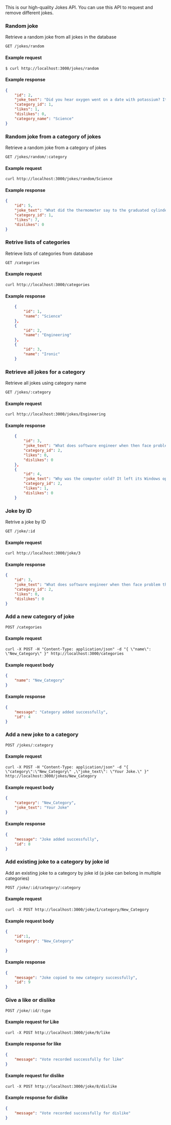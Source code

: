 This is our high-quality Jokes API. You can use this API to request
and remove different jokes.

### Random joke

Retrieve a random joke from all jokes in the database

```endpoint
GET /jokes/random
```

#### Example request

```curl
$ curl http://localhost:3000/jokes/random
```
#### Example response

```json
{
    "id": 2,
    "joke_text": "Did you hear oxygen went on a date with potassium? It went OK.",
    "category_id": 1,
    "likes": 1,
    "dislikes": 0,
    "category_name": "Science"
}
```

 ### Random joke from a category of jokes

Retrieve a random joke from a category of jokes

```endpoint
GET /jokes/random/:category
```

#### Example request

```curl
curl http://localhost:3000/jokes/random/Science
```

#### Example response

```json
{
    "id": 5,
    "joke_text": "What did the thermometer say to the graduated cylinder? You may have graduated, but I've got many degrees.",
    "category_id": 1,
    "likes": 7,
    "dislikes": 0
}
```

 ### Retrive lists of categories

Retrieve  lists of categories from database

```endpoint
GET /categories
```

#### Example request

```curl
curl http://localhost:3000/categories
```

#### Example response

```json
    {
        "id": 1,
        "name": "Science"
    },
    {
        "id": 2,
        "name": "Engineering"
    },
    {
        "id": 3,
        "name": "Ironic"
    }
```
### Retrieve all jokes for a category 

Retrieve all jokes using category name

```endpoint
GET /jokes/:category
```

#### Example request

```curl
curl http://localhost:3000/jokes/Engineering
```

#### Example response

```json
    {
        "id": 3,
        "joke_text": "What does software engineer when then face problem they push back and run again",
        "category_id": 2,
        "likes": 0,
        "dislikes": 0
    },
    {
        "id": 4,
        "joke_text": "Why was the computer cold? It left its Windows open.",
        "category_id": 2,
        "likes": 1,
        "dislikes": 0
    }
```

### Joke by ID

Retrive a joke by ID

```endpoint
GET /joke/:id
```

#### Example request

```curl
curl http://localhost:3000/joke/3
```

#### Example response

```json
{
    "id": 3,
    "joke_text": "What does software engineer when then face problem they push back and run again",
    "category_id": 2,
    "likes": 0,
    "dislikes": 0
}
```

### Add a new category of joke

 

```endpoint
POST /categories
```

#### Example request

```curl
curl -X POST -H "Content-Type: application/json" -d "{ \"name\": \"New_Category\" }" http://localhost:3000/categories
```

#### Example request body

```json
{
    "name": "New_Category"
}
```

#### Example response

```json
{
    "message": "Category added successfully",
    "id": 4
}
```

### Add a new joke to a category

```endpoint
POST /jokes/:category
```

#### Example request

```curl
curl -X POST -H "Content-Type: application/json" -d "{ \"category\":\"New_Category\" ,\"joke_text\": \"Your Joke.\" }" http://localhost:3000/jokes/New_Category
```

#### Example request body

```json
{
    "category": "New_Category",
    "joke_text": "Your Joke"
}
```

#### Example response

```json
{
    "message": "Joke added successfully",
    "id": 8
}
```

### Add existing joke to a category by joke id

Add an existing joke to a category by joke id (a joke can belong in multiple categories) 

```endpoint
POST /joke/:id/category/:category
```

#### Example request

```curl
curl -X POST http://localhost:3000/joke/1/category/New_Category
```
#### Example request body

```json
{
    "id":1,
    "category": "New_Category"
    
}
```


#### Example response

```json
{
    "message": "Joke copied to new category successfully",
    "id": 9
}
```

### Give a like or dislike


```endpoint
POST /joke/:id/:type
```

#### Example request for Like

```curl
curl -X POST http://localhost:3000/joke/9/like
```
#### Example response for like

```json
{
    "message": "Vote recorded successfully for like"
}
```

#### Example request for dislike

```curl
curl -X POST http://localhost:3000/joke/8/dislike
```

#### Example response for dislike

```json
{
    "message": "Vote recorded successfully for dislike"
}
```

